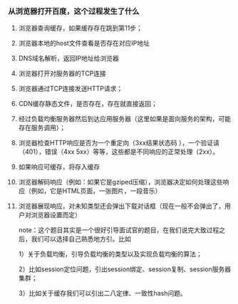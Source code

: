 ### 从浏览器打开百度，这个过程发生了什么

1. 浏览器查询缓存，如果缓存存在跳到第11步；

2. 浏览器本地的host文件查看是否存在对应IP地址

3. DNS域名解析，返回IP地址给浏览器

4. 浏览器打开对服务器的TCP连接

5. 浏览器通过TCP连接发送HTTP请求；

6. CDN缓存静态文件，是否存在，存在就直接返回；

7. 经过负载均衡服务器然后到达应用服务器（这里如果是面向服务的架构，可能存在服务调用）；

8. 浏览器检查HTTP响应是否为一个重定向（3xx结果状态码 ），一个验证请（401），错误（4xx 5xx）等等，这些都是不同响应的正常处理（2xx）。

9. 如果响应可缓存，将存入缓存

10. 浏览器解码响应（例如：如果它是gziped压缩），浏览器决定如何处理这些响应（例如，它是HTML页面，一张图片，一段音乐）

11. 浏览器展现响应，对未知类型还会弹出下载对话框（现在一般不会弹出了，用户对浏览器设置而定）



    note：这个题目其实是一个很好引导面试官的题目，在我们说完大致过程之后，我们可以选择自己熟悉地方引。比如

    1）关于负载均衡，引导负载均衡的类型以及实现负载均衡的算法；

    2）比如session定位问题，引出session绑定、session复制、session服务器集群；

    3）比如关于缓存我们可以引出二八定律、一致性hash问题。



